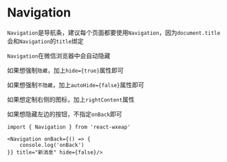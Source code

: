 # Navigation

`Navigation`是导航条，建议每个页面都要使用`Navigation`，因为`document.title`会和`Navigation`的`title`绑定

`Navigation`在微信浏览器中会自动隐藏

如果想强制`隐藏`，加上`hide={true}`属性即可

如果想强制`不隐藏`，加上`autoHide={false}`属性即可

如果想定制右侧的图标，加上`rightContent`属性

如果想隐藏左边的按钮，不指定`onBack`即可

```
import { Navigation } from 'react-wxeap'

<Navigation onBack={() => {
    console.log('onBack')
}} title="新消息" hide={false}/>
```
